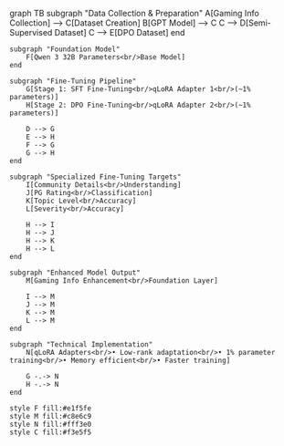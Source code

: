 graph TB
    subgraph "Data Collection & Preparation"
        A[Gaming Info Collection] --> C[Dataset Creation]
        B[GPT Model] --> C
        C --> D[Semi-Supervised Dataset]
        C --> E[DPO Dataset]
    end
    
    subgraph "Foundation Model"
        F[Qwen 3 32B Parameters<br/>Base Model]
    end
    
    subgraph "Fine-Tuning Pipeline"
        G[Stage 1: SFT Fine-Tuning<br/>qLoRA Adapter 1<br/>(~1% parameters)]
        H[Stage 2: DPO Fine-Tuning<br/>qLoRA Adapter 2<br/>(~1% parameters)]
        
        D --> G
        E --> H
        F --> G
        G --> H
    end
    
    subgraph "Specialized Fine-Tuning Targets"
        I[Community Details<br/>Understanding]
        J[PG Rating<br/>Classification]
        K[Topic Level<br/>Accuracy]
        L[Severity<br/>Accuracy]
        
        H --> I
        H --> J
        H --> K
        H --> L
    end
    
    subgraph "Enhanced Model Output"
        M[Gaming Info Enhancement<br/>Foundation Layer]
        
        I --> M
        J --> M
        K --> M
        L --> M
    end
    
    subgraph "Technical Implementation"
        N[qLoRA Adapters<br/>• Low-rank adaptation<br/>• 1% parameter training<br/>• Memory efficient<br/>• Faster training]
        
        G -.-> N
        H -.-> N
    end
    
    style F fill:#e1f5fe
    style M fill:#c8e6c9
    style N fill:#fff3e0
    style C fill:#f3e5f5
